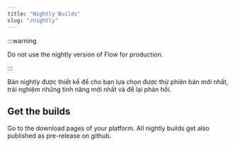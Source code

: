 ```yaml
---
title: "Nightly Builds"
slug: "/nightly"
---
```


:::warning

Do not use the nightly version of Flow for production.

:::

Bản nightly được thiết kế để cho bạn lựa chọn được thử phiên bản mới nhất, trải nghiệm những tính năng mới nhất và để lại phản hồi.

## Get the builds

Go to the download pages of your platform. All nightly builds get also published as pre-release on github.
